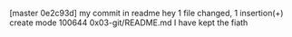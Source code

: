 [master 0e2c93d] my commit in readme hey
 1 file changed, 1 insertion(+)
 create mode 100644 0x03-git/README.md
I have kept the fiath
